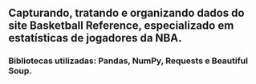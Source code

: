 ## Capturando, tratando e organizando dados do site Basketball Reference, especializado em estatísticas de jogadores da NBA.
### Bibliotecas utilizadas: Pandas, NumPy, Requests e Beautiful Soup.
